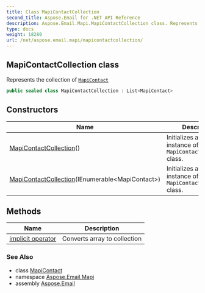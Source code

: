 ```yaml
---
title: Class MapiContactCollection
second_title: Aspose.Email for .NET API Reference
description: Aspose.Email.Mapi.MapiContactCollection class. Represents the collection of MapiContact
type: docs
weight: 18280
url: /net/aspose.email.mapi/mapicontactcollection/
---
```

## MapiContactCollection class

Represents the collection of [`MapiContact`](../mapicontact/)

```csharp
public sealed class MapiContactCollection : List<MapiContact>
```

## Constructors

| Name | Description |
| --- | --- |
| [MapiContactCollection](mapicontactcollection/#constructor)() | Initializes a new instance of the `MapiContactCollection` class. |
| [MapiContactCollection](mapicontactcollection/#constructor_1)(IEnumerable&lt;MapiContact&gt;) | Initializes a new instance of the `MapiContactCollection` class. |

## Methods

| Name | Description |
| --- | --- |
| [implicit operator](../../aspose.email.mapi/mapicontactcollection/op_implicit/) | Converts array to collection |

### See Also

* class [MapiContact](../mapicontact/)
* namespace [Aspose.Email.Mapi](../../aspose.email.mapi/)
* assembly [Aspose.Email](../../)


